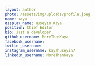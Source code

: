 ```yaml
---
layout: author
photo: /assets/img/uploads/profile.jpeg
name: kaya
display_name: Hüseyin Kaya
position: Chief Editor
bio: Just a developer.
github_username: MoreThanKaya
facebook_username: 
twitter_username: 
instagram_username: kayahuseyin7
linkedin_username: MoreThanKaya
---
```




